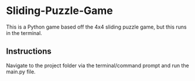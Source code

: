 # Sliding-Puzzle-Game
This is a Python game based off the 4x4 sliding puzzle game, but this runs in the terminal.

## Instructions
Navigate to the project folder via the terminal/command prompt and run the main.py file.
